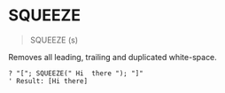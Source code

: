 # SQUEEZE

> SQUEEZE (s)

Removes all leading, trailing and duplicated white-space.

```
? "["; SQUEEZE(" Hi  there "); "]"
' Result: [Hi there]
```

